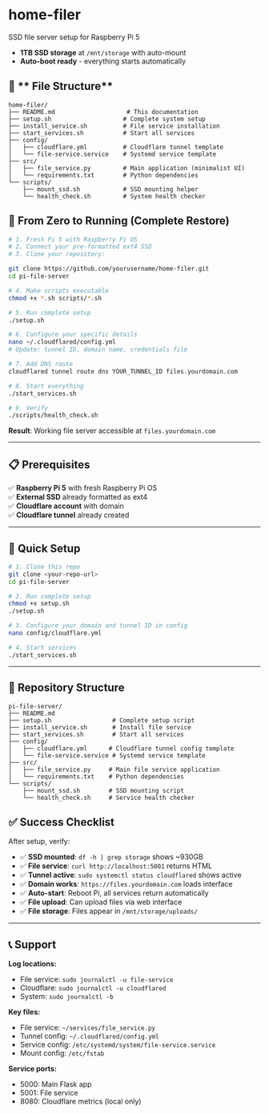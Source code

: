 # home-filer
SSD file server setup for Raspberry Pi 5

- **1TB SSD storage** at `/mnt/storage` with auto-mount
- **Auto-boot ready** - everything starts automatically

## 📂 ** File Structure**

```
home-filer/
├── README.md                    # This documentation
├── setup.sh                    # Complete system setup
├── install_service.sh          # File service installation  
├── start_services.sh           # Start all services
├── config/
│   ├── cloudflare.yml          # Cloudflare tunnel template
│   └── file-service.service    # Systemd service template
├── src/
│   ├── file_service.py         # Main application (minimalist UI)
│   └── requirements.txt        # Python dependencies
└── scripts/
    ├── mount_ssd.sh            # SSD mounting helper
    └── health_check.sh         # System health checker
```

## 🔄 **From Zero to Running (Complete Restore)**

```bash
# 1. Fresh Pi 5 with Raspberry Pi OS
# 2. Connect your pre-formatted ext4 SSD
# 3. Clone your repository:

git clone https://github.com/yourusername/home-filer.git
cd pi-file-server

# 4. Make scripts executable
chmod +x *.sh scripts/*.sh

# 5. Run complete setup
./setup.sh

# 6. Configure your specific details
nano ~/.cloudflared/config.yml
# Update: tunnel ID, domain name, credentials file

# 7. Add DNS route  
cloudflared tunnel route dns YOUR_TUNNEL_ID files.yourdomain.com

# 8. Start everything
./start_services.sh

# 9. Verify
./scripts/health_check.sh
```

**Result**: Working file server accessible at `files.yourdomain.com`

---

## 📋 **Prerequisites**

✅ **Raspberry Pi 5** with fresh Raspberry Pi OS  
✅ **External SSD** already formatted as ext4  
✅ **Cloudflare account** with domain  
✅ **Cloudflare tunnel** already created  

---

## 🚀 **Quick Setup**

```bash
# 1. Clone this repo
git clone <your-repo-url>
cd pi-file-server

# 2. Run complete setup
chmod +x setup.sh
./setup.sh

# 3. Configure your domain and tunnel ID in config
nano config/cloudflare.yml

# 4. Start services
./start_services.sh
```

---

## 📂 **Repository Structure**

```
pi-file-server/
├── README.md
├── setup.sh                 # Complete setup script
├── install_service.sh       # Install file service
├── start_services.sh        # Start all services
├── config/
│   ├── cloudflare.yml      # Cloudflare tunnel config template
│   └── file-service.service # Systemd service template
├── src/
│   ├── file_service.py     # Main file service application
│   └── requirements.txt    # Python dependencies
└── scripts/
    ├── mount_ssd.sh        # SSD mounting script
    └── health_check.sh     # Service health checker
```



## ✅ **Success Checklist**

After setup, verify:

- ✅ **SSD mounted**: `df -h | grep storage` shows ~930GB
- ✅ **File service**: `curl http://localhost:5001` returns HTML
- ✅ **Tunnel active**: `sudo systemctl status cloudflared` shows active
- ✅ **Domain works**: `https://files.yourdomain.com` loads interface
- ✅ **Auto-start**: Reboot Pi, all services return automatically
- ✅ **File upload**: Can upload files via web interface
- ✅ **File storage**: Files appear in `/mnt/storage/uploads/`

---

## 📞 **Support**

**Log locations:**
- File service: `sudo journalctl -u file-service`
- Cloudflare: `sudo journalctl -u cloudflared`  
- System: `sudo journalctl -b`

**Key files:**
- File service: `~/services/file_service.py`
- Tunnel config: `~/.cloudflared/config.yml`
- Service config: `/etc/systemd/system/file-service.service`
- Mount config: `/etc/fstab`

**Service ports:**
- 5000: Main Flask app
- 5001: File service  
- 8080: Cloudflare metrics (local only)
